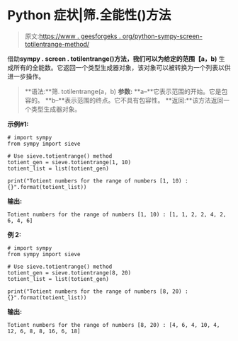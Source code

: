 # Python 症状|筛.全能性()方法

> 原文:[https://www . geesforgeks . org/python-sympy-screen-totilentrange-method/](https://www.geeksforgeeks.org/python-sympy-sieve-totientrange-method/)

借助**sympy . screen . totilentrange()**方法，我们可以为给定的范围**【a，b)** 生成所有的全能数。它返回一个类型生成器对象，该对象可以被转换为一个列表以供进一步操作。

> **语法:**筛. totilentrange(a，b)
> **参数:**
> **a–**它表示范围的开始。它是包容的。
> **b–**表示范围的终点。它不具有包容性。
> **返回:**该方法返回一个类型生成器对象。

**示例#1:**

```
# import sympy 
from sympy import sieve

# Use sieve.totientrange() method 
totient_gen = sieve.totientrange(1, 10) 
totient_list = list(totient_gen)

print("Totient numbers for the range of numbers [1, 10) : {}".format(totient_list))  
```

**输出:**

```
Totient numbers for the range of numbers [1, 10) : [1, 1, 2, 2, 4, 2, 6, 4, 6]

```

**例 2:**

```
# import sympy 
from sympy import sieve

# Use sieve.totientrange() method 
totient_gen = sieve.totientrange(8, 20) 
totient_list = list(totient_gen)

print("Totient numbers for the range of numbers [8, 20) : {}".format(totient_list))      
```

**输出:**

```
Totient numbers for the range of numbers [8, 20) : [4, 6, 4, 10, 4, 12, 6, 8, 8, 16, 6, 18]

```